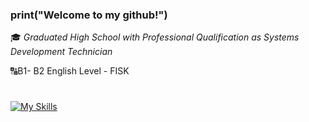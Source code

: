 ### print("Welcome to my github!")

🎓 *Graduated High School with Professional Qualification as Systems Development Technician*

🔠B1- B2 English Level - FISK

#

[![My Skills](https://skillicons.dev/icons?i=mysql,linux,java,spring,maven,javascript,html,css&theme=dark)](https://skillicons.dev)


